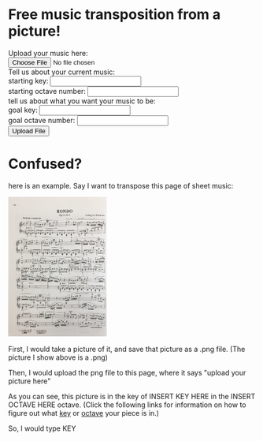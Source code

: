 # Free music transposition from a picture!

<form action="upload.php" method="post" enctype="multipart/form-data">
    Upload your music here:<br><input name="fileToUpload" type="file" /><br />
    Tell us about your current music:<br>
    starting key: <input type="text" name="endkey"><br>
    starting octave number: <input type="text" name="endoctave"><br>
    tell us about what you want your music to be: <br>
    goal key: <input type="text" name="endkey"><br>
    goal octave number: <input type="text" name="endoctave"><br>
    <input type="submit" value="Upload File" name="submit">
</form>



# Confused?

here is an example. Say I want to transpose this page of sheet music: 




<img src="beet.png" width="200"/> 
 
First, I would take a picture of it, and save that picture as a 
.png file. (The picture I show above is a .png)

Then, I would upload the png file to this page, where it says "upload your picture here"

As you can see, 
this picture is in the key of INSERT KEY HERE 
in the INSERT OCTAVE HERE octave. 
(Click the following links for information on how to figure out what 
[key](https://www.themusicalear.com/how-to-identify-key-signatures/) 
or 
[octave](http://slideplayer.com/2815825/10/images/16/Note+Names+and+Frequencies.jpg)
 your piece is in.)

So, I would type KEY 